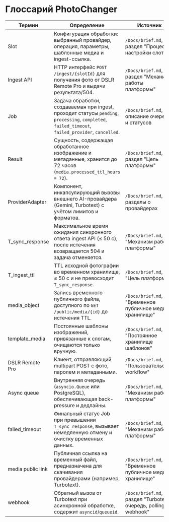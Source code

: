 # Глоссарий PhotoChanger

| Термин | Определение | Источник |
| --- | --- | --- |
| Slot | Конфигурация обработки: выбранный провайдер, операция, параметры, шаблонные медиа и ingest-ссылка. | `/Docs/brief.md`, раздел "Процесс настройки слота" |
| Ingest API | HTTP интерфейс `POST /ingest/{slotId}` для получения фото от DSLR Remote Pro и выдачи результата/504. | `/Docs/brief.md`, раздел "Механизм работы платформы" |
| Job | Задача обработки, создаваемая при ingest, проходит статусы `pending`, `processing`, `completed`, `failed_timeout`, `failed_provider`, `cancelled`. | `/Docs/brief.md`, описание очереди и статусов |
| Result | Сущность, содержащая обработанное изображение и метаданные, хранится до 72 часов (`media.processed_ttl_hours = 72`). | `/Docs/brief.md`, раздел "Цель платформы" |
| ProviderAdapter | Компонент, инкапсулирующий вызовы внешнего AI-провайдера (Gemini, Turbotext) с учётом лимитов и форматов. | `/Docs/brief.md`, разделы о провайдерах |
| T_sync_response | Максимальное время ожидания синхронного ответа ingest API (≤ 50 с), после истечения возвращается 504 и задача отменяется. | `/Docs/brief.md`, "Механизм работы платформы" |
| T_ingest_ttl | TTL исходной фотографии во временном хранилище, ≤ 50 с и не превосходит `T_sync_response`. | `/Docs/brief.md`, "Цель платформы" |
| media_object | Запись временного публичного файла, доступного по `GET /public/media/{id}` до истечения TTL. | `/Docs/brief.md`, "Временное публичное медиа-хранилище" |
| template_media | Постоянные шаблоны изображений, привязанные к слотам, очищаются только вручную. | `/Docs/brief.md`, "Постоянное хранилище шаблонов" |
| DSLR Remote Pro | Клиент, отправляющий multipart POST с фото, паролем и метаданными. | `/Docs/brief.md`, "Пользовательский workflow" |
| Async queue | Внутренняя очередь (`asyncio.Queue` или PostgreSQL), обеспечивающая back-pressure и дедлайны. | `/Docs/brief.md`, "Механизм работы платформы" |
| failed_timeout | Финальный статус Job при превышении `T_sync_response`, вызывает немедленную отмену и очистку временных данных. | `/Docs/brief.md`, "Механизм работы платформы" |
| media public link | Публичная ссылка на временный файл, предназначена для скачивания провайдерами (например, Turbotext). | `/Docs/brief.md`, "Временное публичное медиа-хранилище" |
| webhook | Обратный вызов от Turbotext при асинхронной обработке, содержит `asyncid`/`queueid`. | `/Docs/brief.md`, раздел "Turbotext: очередь, polling и webhook" |
